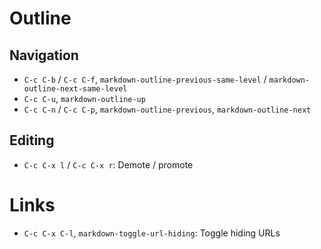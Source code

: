 # Outline

## Navigation

- `C-c C-b` / `C-c C-f`, `markdown-outline-previous-same-level` / `markdown-outline-next-same-level`
- `C-c C-u`, `markdown-outline-up`
- `C-c C-n` / `C-c C-p`, `markdown-outline-previous`, `markdown-outline-next`

## Editing

- `C-c C-x l` / `C-c C-x r`: Demote / promote

# Links

- `C-c C-x C-l`, `markdown-toggle-url-hiding`: Toggle hiding URLs
